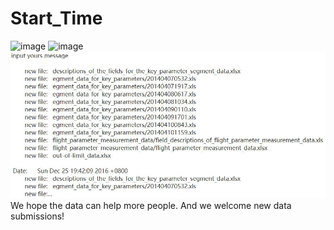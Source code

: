 # Start_Time
![image](https://img.shields.io/badge/Windows-0078D6?style=for-the-badge&logo=windows&logoColor=white)          ![image](https://img.shields.io/badge/Python-3776AB?style=for-the-badge&logo=python&logoColor=white)
![image](./start_time.jpg)
We hope the data can help more people. And we  welcome new data submissions!

